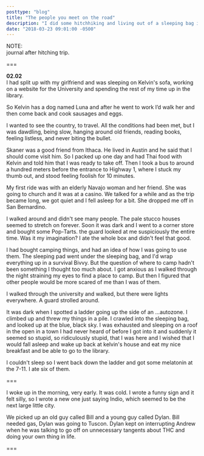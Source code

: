 ```yaml
---
posttype: "blog"
title: "The people you meet on the road"
description: "I did some hitchhiking and living out of a sleeping bag in early 2017. Here's how it all went down."
date: "2018-03-23 09:01:00 -0500"
---
```


NOTE:<br>
journal after hitching trip.

===

<b>02.02</b><br>
I had split up with my girlfriend and was sleeping on Kelvin's sofa, working on a website for the University and spending the rest of my time up in the library.

So Kelvin has a dog named Luna and after he went to work I’d walk her and then come back and cook sausages and eggs. 

I wanted to see the country, to travel. All the conditions had been met, but I was dawdling, being slow, hanging around old friends, reading books, feeling listless, and never biting the bullet.

Skaner was a good friend from Ithaca. He lived in Austin and he said that I should come visit him. So I packed up one day and had Thai food with Kelvin and told him that I was ready to take off. Then I took a bus to around a hundred meters before the entrance to Highway 1, where I stuck my thumb out, and stood feeling foolish for 10 minutes.

My first ride was with an elderly Navajo woman and her friend. She was going to church and it was at a casino. We talked for a while and as the trip became long, we got quiet and I fell asleep for a bit. She dropped me off in San Bernardino.
 
I walked around and didn't see many people. The pale stucco houses seemed to stretch on forever. Soon it was dark and I went to a corner store and bought some Pop-Tarts. the guard looked at me suspiciously the entire time. Was it my imagination? I ate the whole box and didn't feel that good. 

I had bought camping things, and had an idea of how I was going to use them. The sleeping pad went under the sleeping bag, and I'd wrap everything up in a survival Bivvy. But the question of where to camp hadn't been something I thought too much about. I got anxious as I walked through the night straining my eyes to find a place to camp. But then I figured that other people would be more scared of me than I was of them.

I walked through the university and walked, but there were lights everywhere. A guard strolled around.

It was dark when I spotted a ladder going up the side of an ...autozone. I climbed up and threw my things in a pile. I crawled into the sleeping bag, and looked up at the blue, black sky. I was exhausted and sleeping on a roof in the open in a town I had never heard of before I got into it and suddenly it seemed so stupid, so ridiculously stupid, that I was here and I wished that I would fall asleep and wake up back at kelvin's house and eat my nice breakfast and be able to go to the library.

I couldn't sleep so I went back down the ladder and got some melatonin at the 7-11. I ate six of them.

===

I woke up in the morning, very early. It was cold. I wrote a funny sign and it felt silly, so I wrote a new one just saying Indio, which seemed to be the next large little city. 

We picked up an old guy called Bill and a young guy called Dylan. Bill needed gas, Dylan was going to Tuscon. Dylan kept on interrupting Andrew when he was talking to go off on unnecessary tangents about THC and doing your own thing in life. 

===